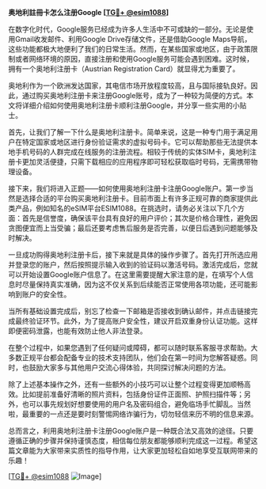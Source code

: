 **奥地利註冊卡怎么注册Google [[TG💪+ @esim1088](https://t.me/s/esim1088)]**

在数字化时代，Google服务已经成为许多人生活中不可或缺的一部分。无论是使用Gmail收发邮件、利用Google Drive存储文件，还是借助Google Maps导航，这些功能都极大地便利了我们的日常生活。然而，在某些国家或地区，由于政策限制或者网络环境的原因，直接注册和使用Google服务可能会遇到困难。这时候，拥有一个奥地利注册卡（Austrian Registration Card）就显得尤为重要了。

奥地利作为一个欧洲发达国家，其电信市场开放程度较高，且与国际接轨良好。因此，通过购买奥地利注册卡来注册Google账号，成为了一种较为简便的方式。本文将详细介绍如何使用奥地利注册卡顺利注册Google，并分享一些实用的小贴士。

首先，让我们了解一下什么是奥地利注册卡。简单来说，这是一种专门用于满足用户在特定国家或地区进行身份验证需求的虚拟号码卡。它可以帮助那些无法提供本地手机号码的人群完成在线服务的注册流程。相较于传统的实体SIM卡，奥地利注册卡更加灵活便捷，只需下载相应的应用程序即可轻松获取临时号码，无需携带物理设备。

接下来，我们将进入正题——如何使用奥地利注册卡注册Google账户。第一步当然是选择合适的平台购买奥地利注册卡。目前市面上有许多正规可靠的商家提供此类产品，例如知名的eSIM平台ESIM1088。在挑选时，请务必关注以下几个方面：首先是信誉度，确保该平台具有良好的用户评价；其次是价格合理性，避免因贪图便宜而上当受骗；最后还要考虑售后服务是否完善，以便日后遇到问题能够及时解决。

一旦成功购得奥地利注册卡后，接下来就是具体的操作步骤了。首先打开所选应用并登录您的账户，然后按照提示输入收到的验证码以激活号码。激活完成后，您就可以开始设置Google账户信息了。在这里需要提醒大家注意的是，在填写个人信息时尽量保持真实准确，因为这不仅关系到后续能否正常使用各项功能，还可能影响到账户的安全性。

当所有基础设置完成后，别忘了检查一下邮箱是否接收到确认邮件，并点击链接完成最终验证环节。此外，为了提高账户安全性，建议开启双重身份认证功能。这样即便密码泄露，也能有效防止他人非法登录。

在整个过程中，如果您遇到了任何疑问或障碍，都可以随时联系客服寻求帮助。大多数正规平台都会配备专业的技术支持团队，他们会在第一时间为您解答疑惑。同时，也鼓励大家多与其他用户交流心得体验，共同探讨解决问题的方法。

除了上述基本操作之外，还有一些额外的小技巧可以让整个过程变得更加顺畅高效。比如提前准备好清晰的照片资料，包括身份证件正面照、护照扫描件等；另外，也可以事先规划好想要使用的用户名及密码组合，避免临场手忙脚乱。当然啦，最重要的一点还是要时刻警惕网络诈骗行为，切勿轻信来历不明的信息来源。

总而言之，利用奥地利注册卡注册Google账户是一种既合法又高效的途径。只要遵循正确的步骤并保持谨慎态度，相信每位朋友都能够顺利完成这一过程。希望这篇文章能为大家带来实质性的指导作用，让大家更加轻松自如地享受互联网带来的乐趣！

[[TG💪+ @esim1088](https://t.me/s/esim1088) ![Image](https://i.postimg.cc/4NQfJmqS/Snipaste-2025-05-13-00-14-12.png)]